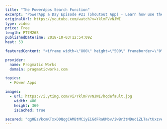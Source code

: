 ```yaml
---
title: "The PowerApps Search Function"
excerpt: "PowerApp a Day Episode #21 (Shoutout App) - Learn how use the Search function to run a query against a data source to pull only selective data.   Pragmatic Works Training : https://pragmaticworks.com/training/on-demand-training  Delegatable sources and commands: https://docs.microsoft.com/en-us/powerapps/maker/canvas-apps/delegation-list"
originalUrl: https://youtube.com/watch?v=YklmFVvNJWI
type: video
price: Free
length: PT7M26S
publishedDateTime: 2018-10-03T12:54:09Z
heat: 53

featuredContent: "<iframe width=\"800\" height=\"500\" frameborder=\"0\" src=\"https://www.youtube.com/embed/YklmFVvNJWI\" allow=\"accelerometer; autoplay; encrypted-media; gyroscope; picture-in-picture\" allowfullscreen></iframe>"

provider:
  name: Progmatic Works
  domain: pragmaticworks.com

topics:
  - Power Apps

images:
  - url: https://i.ytimg.com/vi/YklmFVvNJWI/hqdefault.jpg
    width: 480
    height: 360
    isCached: true

secured: "qg0EzVkcmKTxxD0QqgCAMBtMCiyEiGdFRaUMbv/iwBr3tMDud1ZLTa/tUxzvALKvAlZTFwr85tqhrX4r0TnX8JrT01c3ge17eMyGfM0JjxA0xVzpoDuXP6OGo5nVyAUHDNsnFSEqnwJHSdCYyLluZ7RhlPzk7f98T1wr+pvqazTouikKIpoEVE6rs1YXihuPxgyNsaDgbvPjvkr26We/RVkHOiYA0G/6dL/iIT5+EegZDash73orM1DtmWiioMXBY7WbwydAS/AfOmBk7oVwzePHxFPE7fJ6f2Mum3MorZ70xb/2QgnYZx4KyOKWF8zMESb6EIGgT8U1g3/tGgGLCpLUNUDtiFewFupXyPrkJdAHLeN0XLMeuNzLdzCUV3bLcexV163WoKbgMXMRjpFIQ69dZpf0loWfBFP5060dGOY=;ZNRzJOBAZIskoRreb4wBWA=="
---
```


